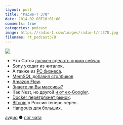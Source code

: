 ```yaml
---
layout: post
title: "Радио-Т 378"
date: 2014-02-08T16:01:00
comments: true
categories: podcast
image: https://radio-t.com/images/radio-t/rt378.jpg
filename: rt_podcast378
---
```

![](https://radio-t.com/images/radio-t/rt378.jpg)

* Что Сатья [должен сделать прямо сейчас](http://habrahabr.ru/post/211741/).
* [Sony уходит из читалок](http://gigaom.com/2014/02/06/sony-exits-the-north-american-ebook-business-and-gives-its-customers-to-kobo/),
* А также из [PC бизнеса](http://gigaom.com/2014/02/06/bye-bye-vaio-sony-sells-pc-business-with-buyer-to-focus-on-japan/).
* [MemSQL добавил столбиков](http://gigaom.com/2014/02/06/memsql-throws-a-curve-adds-column-store-on-flash/).
* [Amazon Flow](http://www.theverge.com/2014/2/7/5389888/amazon-ios-app-uses-iphone-camera-to-make-shopping-list).
* [Знаете ли Вы массивы?](http://habrahabr.ru/post/211747/)
* Как Nest, но другой [и от ex-Googler](http://thenextweb.com/gadgets/2014/02/06/ex-googlers-announce-beep-pandora-enabled-wifi-controller-streaming-music-speaker/).
* [Docker перетряхнет рынок](http://www.cio.co.nz/article/537715/docker_challenges_virtualization_market_containers/).
* [Bitcoin](http://techcrunch.com/2014/02/07/russia-bans-bitcoin/) в России теперь черен.
* [Hangouts для больших](http://gigaom.com/2014/02/06/with-new-chrome-hardware-google-wants-to-bring-hangouts-to-the-enterprise/).

[аудио](http://cdn.radio-t.com/rt_podcast378.mp3) ● [лог чата](http://chat.radio-t.com/logs/radio-t-378.html)
<audio src="http://cdn.radio-t.com/rt_podcast378.mp3" preload="none"></audio>
